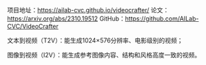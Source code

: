 
项目地址：https://ailab-cvc.github.io/videocrafter/
论文：https://arxiv.org/abs/2310.19512
GitHub：https://github.com/AILab-CVC/VideoCrafter



文本到视频（T2V）：能生成1024×576分辨率、电影级别的视频；

图像到视频（I2V）：能生成参考图像内容、结构和风格高度一致的视频。
